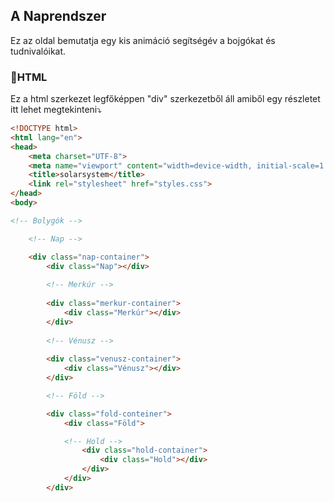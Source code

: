 ## A Naprendszer

Ez az oldal bemutatja egy kis animáció segítségév a bojgókat és tudnivalóikat.

### 🩻HTML
Ez a html szerkezet legfőképpen "div" szerkezetből áll amiből egy részletet itt lehet megtekinteni⤵️

```html
<!DOCTYPE html>
<html lang="en">
<head>
    <meta charset="UTF-8">
    <meta name="viewport" content="width=device-width, initial-scale=1.0">
    <title>solarsystem</title>
    <link rel="stylesheet" href="styles.css">
</head>
<body>

<!-- Bolygók -->

    <!-- Nap -->

    <div class="nap-container">
        <div class="Nap"></div>
        
        <!-- Merkúr -->
        
        <div class="merkur-container">
            <div class="Merkúr"></div>
        </div>
        
        <!-- Vénusz -->
        
        <div class="venusz-container">
            <div class="Vénusz"></div>
        </div>

        <!-- Föld -->

        <div class="fold-conteiner">
            <div class="Föld">

            <!-- Hold -->
                <div class="hold-container">
                    <div class="Hold"></div>
                </div>
            </div>
        </div>